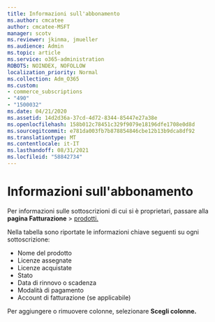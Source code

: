 ```yaml
---
title: Informazioni sull'abbonamento
ms.author: cmcatee
author: cmcatee-MSFT
manager: scotv
ms.reviewer: jkinma, jmueller
ms.audience: Admin
ms.topic: article
ms.service: o365-administration
ROBOTS: NOINDEX, NOFOLLOW
localization_priority: Normal
ms.collection: Adm_O365
ms.custom:
- commerce_subscriptions
- "490"
- "1500032"
ms.date: 04/21/2020
ms.assetid: 14d2d36a-37cd-4d72-8344-85447e27a38e
ms.openlocfilehash: 158b012c78451c329f9079e18196dfe1708e0d8d
ms.sourcegitcommit: e781da003fb7b878854846cbe12b13b9dca8df92
ms.translationtype: MT
ms.contentlocale: it-IT
ms.lasthandoff: 08/31/2021
ms.locfileid: "58842734"
---
```

# <a name="subscription-information"></a>Informazioni sull'abbonamento

Per informazioni sulle sottoscrizioni di cui si è proprietari, passare alla **pagina Fatturazione** \> [prodotti.](https://go.microsoft.com/fwlink/p/?linkid=842054)
  
Nella tabella sono riportate le informazioni chiave seguenti su ogni sottoscrizione:
  
- Nome del prodotto
- Licenze assegnate
- Licenze acquistate
- Stato
- Data di rinnovo o scadenza
- Modalità di pagamento
- Account di fatturazione (se applicabile)
 
Per aggiungere o rimuovere colonne, selezionare **Scegli colonne.**